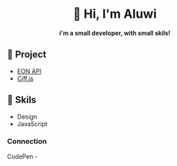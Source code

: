 <div align="center">
  <h1>👋 Hi, I'm Aluwi</h1>
  <b>i'm a small developer, with small skils!</b>
</div>

## 🧰 Project
- [EON API ](https://github.com/Aluwi21/Eon-API)
- [Ciff.js](https://github.com/MonoeDev/ciff.js)

## 🔧 Skils
- Design
- JavaScript

### Connection 
CodePen - 
